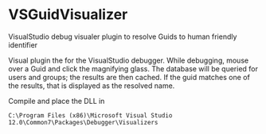 VSGuidVisualizer
================

VisualStudio debug visualer plugin to resolve Guids to human friendly identifier


Visual plugin the for the VisualStudio debugger. While debugging, mouse over a Guid and click the
magnifying glass. The database will be queried for users and groups; the results are then cached.
If the guid matches one of the results, that is displayed as the resolved name.

Compile and place the DLL in

    C:\Program Files (x86)\Microsoft Visual Studio 12.0\Common7\Packages\Debugger\Visualizers
